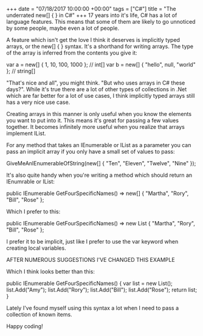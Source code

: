 +++
date = "07/18/2017 10:00:00 +00:00"
tags = ["C#"]
title = "The underrated new[] { } in C#"
+++
17 years into it's life, C# has a lot of language features. This means that some
of them are likely to go unnoticed by some people, maybe even a lot of people.

A feature which isn't get the love I think it deserves is implicitly typed
arrays, or the new[] { }  syntax. It's a shorthand for writing arrays. The type
of the array is inferred from the contents you give it:

var a = new[] { 1, 10, 100, 1000 }; // int[]
var b = new[] { "hello", null, "world" }; // string[]


"That's nice and all", you might think. "But who uses arrays in C# these days?".
While it's true there are a lot of other types of collections in .Net which are
far better for a lot of use cases, I think implicitly typed arrays still has a
very nice use case.

Creating arrays in this manner is only useful when you know the elements you
want to put into it. This means it's great for passing a few values together. It
becomes infinitely more useful when you realize that arrays implement IList<T>.

For any method that takes an IEnumerable<T>  or IList<T>  as a parameter you can
pass an implicit array if you only have a small set of values to pass:

GiveMeAnIEnumerableOfString(new[] { "Ten", "Eleven", "Twelve", "Nine" });


It's also quite handy when you're writing a method which should return an 
IEnumrable<T>  or IList<T>:

public IEnumerable<string> GetFourSpecificNames() => new[] { "Martha", "Rory", "Bill", "Rose" };


Which I prefer to this:

public IEnumerable<string> GetFourSpecificNames() => new List<string> { "Martha", "Rory", "Bill", "Rose" };


I prefer it to be implicit, just like I prefer to use the var  keyword when
creating local variables.

AFTER NUMEROUS SUGGESTIONS I'VE CHANGED THIS EXAMPLE

Which I think looks better than this:

public IEnumerable<string> GetFourSpecificNames()
{
    var list = new List<string>();
    list.Add("Amy");
    list.Add("Rory");
    list.Add("Bill");
    list.Add("Rose");
    return list;
}


Lately I've found myself using this syntax a lot when I need to pass a
collection of known items.

Happy coding!
